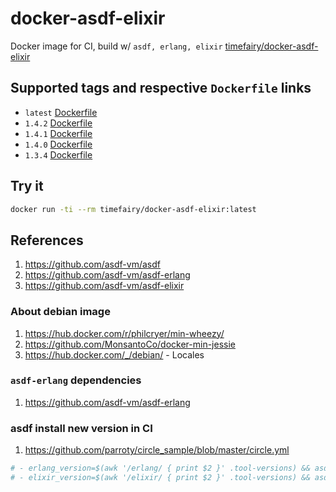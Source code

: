 # docker-asdf-elixir

Docker image for CI, build w/ `asdf, erlang, elixir` [timefairy/docker-asdf-elixir](https://hub.docker.com/r/timefairy/docker-asdf-elixir/)


## Supported tags and respective `Dockerfile` links

-   `latest` [Dockerfile](https://github.com/luckynum7/docker-asdf-elixir/blob/master/Dockerfile)
-   `1.4.2` [Dockerfile](https://github.com/luckynum7/docker-asdf-elixir/blob/1.4.2/Dockerfile)
-   `1.4.1` [Dockerfile](https://github.com/luckynum7/docker-asdf-elixir/blob/1.4.1/Dockerfile)
-   `1.4.0` [Dockerfile](https://github.com/luckynum7/docker-asdf-elixir/blob/1.4.0/Dockerfile)
-   `1.3.4` [Dockerfile](https://github.com/luckynum7/docker-asdf-elixir/blob/1.3.4/Dockerfile)


## Try it

```bash
docker run -ti --rm timefairy/docker-asdf-elixir:latest
```


## References

1.  <https://github.com/asdf-vm/asdf>
2.  <https://github.com/asdf-vm/asdf-erlang>
3.  <https://github.com/asdf-vm/asdf-elixir>


### About debian image

1.  <https://hub.docker.com/r/philcryer/min-wheezy/>
2.  <https://github.com/MonsantoCo/docker-min-jessie>
3.  <https://hub.docker.com/_/debian/> - Locales


### `asdf-erlang` dependencies

1.  <https://github.com/asdf-vm/asdf-erlang>


### asdf install new version in CI

1.  <https://github.com/parroty/circle_sample/blob/master/circle.yml>

```yaml
# - erlang_version=$(awk '/erlang/ { print $2 }' .tool-versions) && asdf install erlang ${erlang_version}
# - elixir_version=$(awk '/elixir/ { print $2 }' .tool-versions) && asdf install elixir ${elixir_version}
```
